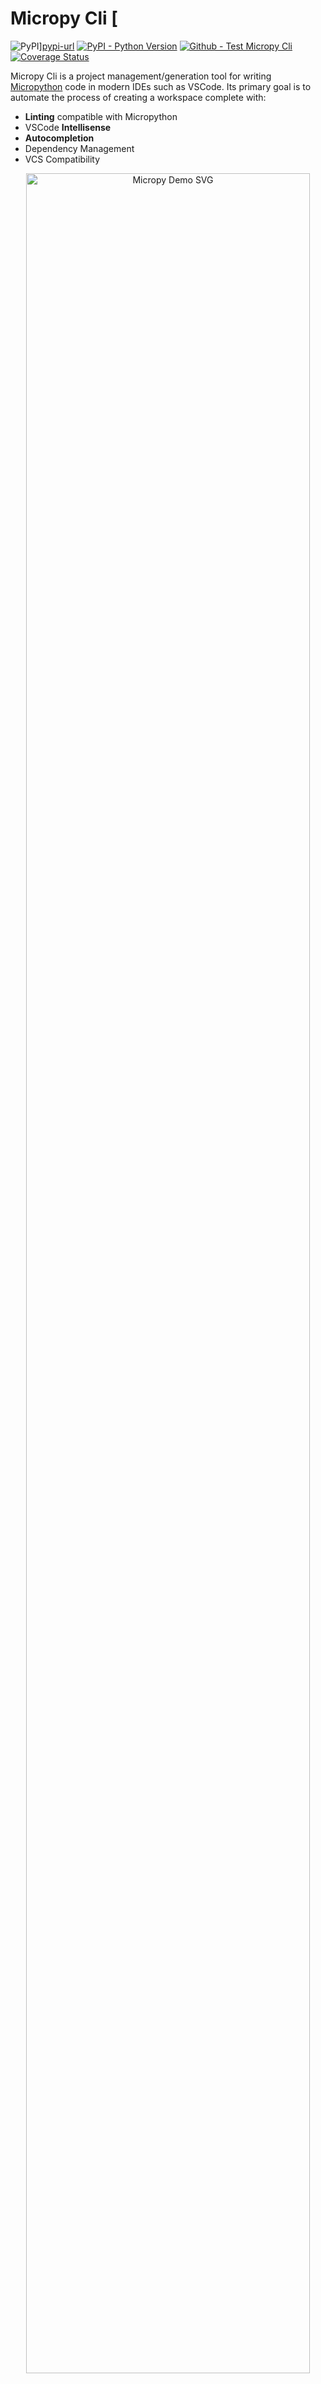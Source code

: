 # Micropy Cli [
![PyPI][pypi-img]][pypi-url] [![PyPI - Python Version][pypiv-img]][pypi-url] [![Github - Test Micropy Cli][build-img]][build-url] [![Coverage Status][cover-img]][cover-url]


Micropy Cli is a project management/generation tool for writing [Micropython](https://micropython.org/)
 code in modern IDEs such as VSCode.
Its primary goal is to automate the process of creating a workspace complete with:

* **Linting** compatible with Micropython
* VSCode **Intellisense**
* **Autocompletion**
* Dependency Management
* VCS Compatibility


<p align='center'>
    <img width='95%' src='.github/img/micropy.svg' alt="Micropy Demo SVG">
</p>

[pypi-img]: https://img.shields.io/pypi/v/micropy-cli?logo=pypi&logoColor=white&style=flat-square
[pypi-url]: https://pypi.org/project/micropy-cli/
[pypiv-img]: https://img.shields.io/pypi/pyversions/micropy-cli.svg?style=flat-square&logo=python&logoColor=green
[build-img]: https://img.shields.io/github/workflow/status/BradenM/micropy-cli/Test%20MicropyCli/master?logo=github&style=flat-square
[build-url]: https://github.com/BradenM/micropy-cli/actions
[cover-img]: https://img.shields.io/coveralls/github/BradenM/micropy-cli/master?style=flat-square&logo=coveralls
[cover-url]: https://coveralls.io/github/BradenM/micropy-cli

# Getting Started

## Installation

You can download and install the latest version of this software from the Python package index (PyPI) as follows:

`pip install --upgrade micropy-cli`


If applicable, you can test out a pre-release by executing:

`pip install --upgrade --pre micropy-cli`



## Creating a Project

Creating a new project folder is as simple as:

1. Executing `micropy init <PROJECT NAME>`
2. Selecting which features to enable
3. Selecting your target device/firmware
4. Boom. Your workspace is ready.

<p align='center'>
    <img src='https://github.com/BradenM/micropy-cli/raw/master/.github/img/demo.gif' alt="Micropy Demo">
</p>


## Micropy Project Environment

When creating a project with `micropy-cli`, a special `.micropy/` folder is added, which contains a `micropy.json` configuration file.


The `.micropy/` contains symlinks from your project to your `$HOME/.micropy/stubs` folder. By doing this, micropy can reference the required stub files for your project as relative to it, rather than using absolute paths to `$HOME/.micropy`. How does this benefit you? Thanks to this feature, you can feel free to push common setting files such as `settings.json` and `.pylint.rc` to your remote git repository. This way, others who clone your repo can achieve a matching workspace in their local environment.

> Note: The generated `.micropy/` folder should be *IGNORED* by your VCS. It is created locally for each environment via the `micropy.json` file.

The `micropy.json` file contains information micropy needs in order to resolve your projects required files when other clone your repo. Think of it as a `package.json` for micropython.

## Cloning a Micropy Environment

To setup a Micropy environment locally, simply:

* Install `micropy-cli`

* Navigate to the project directory
* Execute `micropy`
* Install `micropy-cli`


Micropy will automatically configure and install any stubs required by a project thanks to its `micropy.json` file.

## Project Dependencies

While all modules that are included in your targeted micropython firmware are available with autocompletion, intellisense, and linting, most projects require external dependencies.

Currently, handling dependencies with micropython is a bit tricky. Maybe you can install a cpython version of your requirement? Maybe you could just copy and paste it? What if it needs to be frozen?

Micropy handles all these issues for you automatically. Not only does it track your project's dependencies, it keeps both `requirements.txt` and `dev-requirements.txt` updated, enables autocompletion/intellisense for each dep, and allows you to import them just as you would on your device.

This allows you to include your requirement however you want, whether that be as a frozen module in your custom built firmware, or simply in the `/lib` folder on your device.

#### Installing Packages

To add a package as a requirement for your project, run:

`micropy install <PACKAGE_NAMES>`

while in your project's root directory.

This will automatically execute the following:

* Source `PACKAGE_NAMES` from pypi, as a url, or a local path
* Retrieve the module/package and stub it, adding it to your local `.micropy` folder.
* Add requirement to your `micropy.json`
* Update `requirements.txt`

To install dev packages that are not needed on your device, but are needed for local development, add the `--dev` flag. This will do everything above **except** stub the requirement.

You can also install all requirements found in `micropy.json`/`requirements.txt`/`dev-requirements.txt` by executing `micropy install` without passing any packages. Micropy will automatically do this when setting up a local environment of an existing micropy project.

#### Example

Lets say your new project will depend on [picoweb](https://pypi.org/project/picoweb/) and [blynklib](https://pypi.org/project/blynklib/). Plus, you'd like to use [rshell](https://pypi.org/project/rshell/) to communicate directly with your device. After creating your project via `micropy init`, you can install your requirements as so:

<p align='center'>
    <img width="70%" src='.github/img/install_demo.svg' alt="Micropy Pkg Install Demo">
</p>

Now you or anybody cloning your project can import those requirements normally, and have the benefits of all the features micropy brings:

<p align='center'>
    <img width="70%" src='https://github.com/BradenM/micropy-cli/raw/master/.github/img/deps_demo.gif' alt="Micropy Deps Demo">
</p>


## Stub Management

Stub files are the magic behind how micropy allows features such as linting, Intellisense, and autocompletion to work. To achieve the best results with MicropyCli, its important that you first add the appropriate stubs for the device/firmware your project uses.

> Note: When working in a micropy project, all stub related commands will also be executed on the active project. (i.e if in a project and you run `micropy stubs add <stub-name>`, then that stub retrieved AND added to the active project.)

### Adding Stubs

Adding stubs to Micropy is a breeze. Simply run: `micropy stubs add <STUB_NAME>`
By sourcing [micropy-stubs](https://github.com/BradenM/micropy-stubs), MicroPy has several premade stub packages to choose from.

These packages generally use the following naming schema:

`<device>-<firmware>-<version>`

For example, running `micropy stubs add esp32-micropython-1.11.0` will install the following:
* Micropython Specific Stubs
* ESP32 Micropython v1.11 Device Specific Stubs
* Frozen Modules for both device and firmware

You can search stubs that are made available to Micropy via `micropy stubs search <QUERY>`

Alternatively, using `micropy stubs add <PATH>`, you can manually add stubs to Micropy.
For manual stub generation, please see [Josvel/micropython-stubber](https://github.com/Josverl/micropython-stubber).

### Creating Stubs

Using `micropy stubs create <PORT/IP_ADDRESS>`, MicropyCli can automatically generate and add stubs from any Micropython device you have on hand. This can be done over both USB and WiFi.

> Note: For stub creation, micropy-cli has additional dependencies.
>
> These can be installed by executing: `pip install micropy-cli[stubs]`



### Viewing Stubs

To list stubs you have installed, simply run `micropy stubs list`.

To search for stubs for your device, use `micropy stubs search <QUERY>`.

# See Also

* [VSCode IntelliSense, Autocompletion & Linting capabilities][lemariva-blog]
    - An awesome article written by [lemariva](https://github.com/lemariva). It covers creating a micropython project environment from scratch using `micropy-cli` and [pymakr-vsc](pymakr-vsc). Great place to start if you're new to this!

* [Developing for the Raspberry Pi Pico in VS Code][cpwood-medium]
    - A getting started guide for developing in micropython on the Raspberry Pi Pico by [cpwood][cpwood-git].
    - Also see: [Pico-Go: Micropy-Cli][cpwood-picogo]

* [Awesome MicroPython][awesome-micropy]
    - Collection of awesome micropython libraries / resources.
    - Features `micropy-cli` along with several other great development tools under the [Development][awesome-micropy-develop] category.


[lemariva-blog]: https://lemariva.com/blog/2019/08/micropython-vsc-ide-intellisense
[lemariva-git]:  https://github.com/lemariva

[cpwood-medium]: https://medium.com/all-geek-to-me/developing-for-the-raspberry-pi-pico-in-vs-code-getting-started-6dbb3da5ba97
[cpwood-picogo]: http://pico-go.net/docs/help/micropy/
[cpwood-git]: https://github.com/cpwood/

[awesome-micropy]: https://awesome-micropython.com/
[awesome-micropy-develop]: https://awesome-micropython.com/#development

# Acknowledgements

## Micropython-Stubber
[Josvel/micropython-stubber](https://github.com/Josverl/micropython-stubber)

Josverl's Repo is full of information regarding Micropython compatibility with VSCode and more. To find out more about how this process works, take a look at it.

micropy-cli and [micropy-stubs](https://github.com/BradenM/micropy-stubs) depend on micropython-stubber for its ability to generate frozen modules, create stubs on a pyboard, and more.
